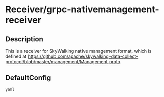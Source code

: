 # Receiver/grpc-nativemanagement-receiver
## Description
This is a receiver for SkyWalking native management format, which is defined at https://github.com/apache/skywalking-data-collect-protocol/blob/master/management/Management.proto.
## DefaultConfig
```yaml```
